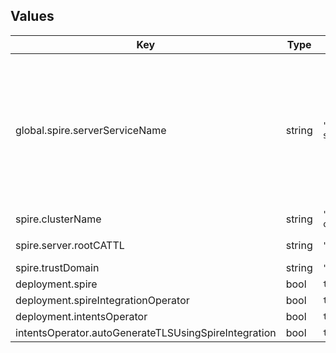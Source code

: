 
## Values

| Key                                                  | Type   | Default             | Description                                                                                             |
|------------------------------------------------------|--------|---------------------|---------------------------------------------------------------------------------------------------------|
| global.spire.serverServiceName                       | string | `"spire-server"`    | spire-server service name. Should be declared globally if both spire and spire-integration are deployed |
| spire.clusterName                                    | string | `"example-cluster"` |                                                                                                         |
| spire.server.rootCATTL                               | string | `"26280h"`          | determine root_ca TTL                                                                                   |
| spire.trustDomain                                    | string | `"example.org"`     |                                                                                                         |
| deployment.spire                                     | bool   | `true`              |                                                                                                         |
| deployment.spireIntegrationOperator                  | bool   | `true`              |                                                                                                         |
| deployment.intentsOperator                           | bool   | `true`              |                                                                                                         |
| intentsOperator.autoGenerateTLSUsingSpireIntegration | bool   | `true`              |                                                                                                         |
